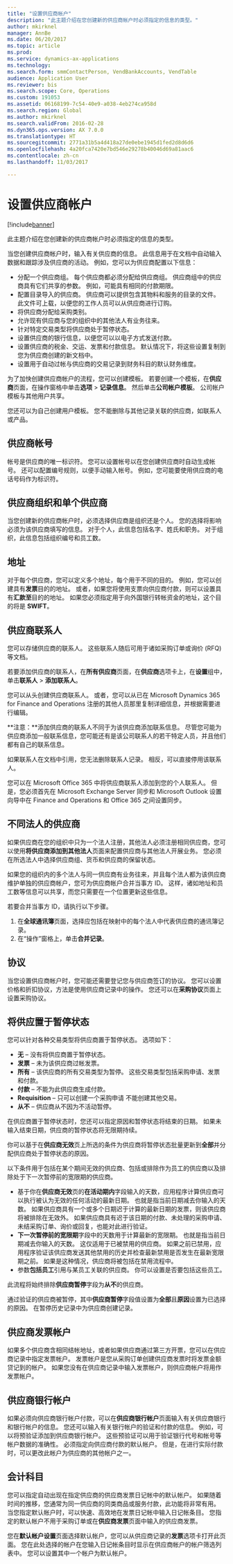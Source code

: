 ```yaml
---
title: "设置供应商帐户"
description: "此主题介绍在您创建新的供应商帐户时必须指定的信息的类型。"
author: mkirknel
manager: AnnBe
ms.date: 06/20/2017
ms.topic: article
ms.prod: 
ms.service: dynamics-ax-applications
ms.technology: 
ms.search.form: smmContactPerson, VendBankAccounts, VendTable
audience: Application User
ms.reviewer: bis
ms.search.scope: Core, Operations
ms.custom: 191053
ms.assetid: 06168199-7c54-40e9-a038-4eb274ca958d
ms.search.region: Global
ms.author: mkirknel
ms.search.validFrom: 2016-02-28
ms.dyn365.ops.version: AX 7.0.0
ms.translationtype: HT
ms.sourcegitcommit: 2771a31b5a4d418a27de0ebe1945d1fed2d8d6d6
ms.openlocfilehash: 4a20fca7420e7bd546e29278b40046d69a81aac6
ms.contentlocale: zh-cn
ms.lasthandoff: 11/03/2017

---
```


# <a name="set-up-vendor-accounts"></a>设置供应商帐户

[!include[banner](../includes/banner.md)]


此主题介绍在您创建新的供应商帐户时必须指定的信息的类型。

当您创建供应商帐户时，输入有关供应商的信息。 此信息用于在文档中自动输入数据和跟踪涉及供应商的活动。 例如，您可以为供应商配置以下信息：

-   分配一个供应商组。 每个供应商都必须分配给供应商组。 供应商组中的供应商具有它们共享的参数。 例如，可能具有相同的付款期限。
-   配置目录导入的供应商。 供应商可以提供包含其物料和服务的目录的文件。 此文件可上载，以便您的工作人员可以从供应商进行订购。
-   将供应商分配给采购类别。
-   允许现有供应商与您的组织中的其他法人有业务往来。
-   针对特定交易类型将供应商处于暂停状态。
-   设置供应商的银行信息，以便您可以以电子方式发送付款。
-   设置供应商的税金、交运、发票和付款信息。 默认情况下，将这些设置复制到您为供应商创建的新文档中。
-   设置用于自动过帐与供应商的交易记录到财务科目的默认财务维度。

为了加快创建供应商帐户的流程，您可以创建模板。 若要创建一个模板，在**供应商**页面，在操作窗格中单击**选项** &gt; **记录信息**。 然后单击**公司帐户模板**。 公司帐户模板与其他用户共享。  

您还可以为自己创建用户模板。 您不能删除与其他记录关联的供应商，如联系人或产品。

## <a name="vendor-account-numbers"></a>供应商帐号
帐号是供应商的唯一标识符。 您可以设置帐号以在您创建供应商时自动生成帐号。 还可以配置编号规则，以便手动输入帐号。 例如，您可能要使用供应商的电话号码作为标识符。

## <a name="vendor-organizations-and-individual-vendors"></a>供应商组织和单个供应商
当您创建新的供应商帐户时，必须选择供应商是组织还是个人。 您的选择将影响必须为该供应商填写的信息。 对于个人，此信息包括名字、姓氏和职务。 对于组织，此信息包括组织编号和员工数。

## <a name="addresses"></a>地址
对于每个供应商，您可以定义多个地址，每个用于不同的目的。 例如，您可以创建具有**发票**目的的地址。 或者，如果您将使用支票向供应商付款，则可以设置具有**汇款至**目的的地址。 如果您必须指定用于向外国银行转帐资金的地址，这个目的将是 **SWIFT**。

## <a name="vendor-contacts"></a>供应商联系人
您可以存储供应商的联系人。 这些联系人随后可用于诸如采购订单或询价 (RFQ) 等文档。  

若要添加供应商的联系人，在**所有供应商**页面，在**供应商**选项卡上，在**设置**组中，单击**联系人** &gt; **添加联系人**。  

您可以从头创建供应商联系人。 或者，您可以从已在 Microsoft Dynamics 365 for Finance and Operations 注册的其他人员那里复制详细信息，并根据需要进行编辑。  

**注意：**添加供应商的联系人不同于为该供应商添加联系信息。 尽管您可能为供应商添加一般联系信息，您可能还有是该公司联系人的若干特定人员，并且他们都有自己的联系信息。  

如果联系人在文档中引用，您无法删除联系人记录。 相反，可以直接停用该联系人。  

您可以在 Microsoft Office 365 中将供应商联系人添加到您的个人联系人。 但是，您必须首先在 Microsoft Exchange Server 同步和 Microsoft Outlook 设置向导中在 Finance and Operations 和 Office 365 之间设置同步。

## <a name="vendors-in-different-legal-entities"></a>不同法人的供应商
如果供应商在您的组织中只为一个法人注册，其他法人必须注册相同供应商，您可以使用**将供应商添加到其他法人**页面来配置供应商与其他法人开展业务。 您必须在所选法人中选择供应商组、货币和供应商的保留状态。  

如果您的组织内的多个法人与同一供应商有业务往来，并且每个法人都为该供应商维护单独的供应商帐户，您可为供应商帐户合并当事方 ID。 这样，诸如地址和员工数等信息可以共享，而您只需要在一个位置更新这些信息。  

若要合并当事方 ID，请执行以下步骤。

1.  在**全球通讯簿**页面，选择应包括在映射中的每个法人中代表供应商的通讯簿记录。
2.  在“操作”窗格上，单击**合并记录**。

## <a name="agreements"></a>协议
当您设置供应商帐户时，您可能还需要登记您与供应商签订的协议。 您可以设置价格和折扣协议，方法是使用供应商记录中的操作。 您还可以在**采购协议**页面上设置采购协议。

## <a name="putting-a-vendor-on-hold"></a>将供应置于暂停状态
您可以针对各种交易类型将供应商置于暂停状态。 选项如下：

-   **无** – 没有将供应商置于暂停状态。
-   **发票** – 未为该供应商过帐发票。
-   **所有** – 该供应商的所有交易类型为暂停。 这些交易类型包括采购申请、发票和付款。
-   **付款** – 不能为此供应商生成付款。
-   **Requisition** – 只可以创建一个采购申请 不能创建其他交易。
-   **从不** – 供应商从不因为不活动暂停。

在供应商置于暂停状态时，您还可以指定原因和暂停状态将结束的日期。 如果未输入结束日期，供应商的暂停状态将无限期持续。

你可以基于在**供应商无效**页上所选的条件为供应商将暂停状态批量更新到**全部**并分配供应商处于暂停状态的原因。

以下条件用于包括在某个期间无效的供应商、包括或排除作为员工的供应商以及排除处于下一次暂停前的宽限期的供应商。

- 基于你在**供应商无效**页的**在活动期内**字段输入的天数，应用程序计算供应商可以执行被认为无效的任何活动的最新日期。 也就是指当前日期减去你输入的天数。 如果供应商具有一个或多个日期迟于计算的最新日期的发票，则该供应商将被排除在无效外。 如果供应商具有迟于该日期的付款、未处理的采购申请、未结采购订单、询价或回复，也能对此进行验证。
- **下一次暂停前的宽限期**字段中的天数用于计算最新的宽限期。 也就是指当前日期减去你输入的天数。 这仅适用于已被禁用的供应商。 如果之前已禁用，应用程序验证该供应商发送其他禁用的历史并检查最新禁用是否发生在最新宽限期之前。 如果是这种情况，供应商将被包括在禁用流程中。
- 参数**包括员工**引用与某员工关联的供应商。 你可以设置是否要包括这些员工。

此流程将始终排除**供应商暂停**字段为**从不**的供应商。

通过验证的供应商被暂停，其中**供应商暂停**字段值设置为**全部**且**原因**设置为已选择的原因。 在暂停历史记录中为供应商创建记录。

## <a name="vendor-invoice-account"></a>供应商发票帐户
如果多个供应商含相同结帐地址，或者如果供应商通过第三方开票，您可以在供应商记录中指定发票帐户。 发票帐户是您从采购订单创建供应商发票时将发票金额贷记到的帐户。 如果您没有在供应商记录中输入发票帐户，则供应商帐户将用作发票帐户。

## <a name="vendor-bank-accounts"></a>供应商银行帐户
如果必须向供应商银行帐户付款，可以在**供应商银行帐户**页面输入有关供应商银行和银行帐户的信息。 您还可以输入有关银行帐户的验证和付款的信息。 例如，可以将预验证添加到供应商银行帐户。 这些预验证可以用于验证银行代号和帐号等帐户数据的准确性。 必须指定向供应商付款的默认帐户。 但是，在进行实际付款时，可以更改此帐户为供应商的其他帐户之一。

## <a name="ledger-accounts"></a>会计科目
您可以指定自动出现在指定供应商的供应商发票日记帐中的默认帐户。 如果随着时间的推移，您通常为同一供应商的同类商品或服务付款，此功能将非常有用。 当您指定默认帐户时，可以快速、高效地在发票日记帐中输入日记帐条目。 您指定的默认帐户不用于采购订单或在**供应商发票**页面中输入的供应商发票。  

您在**默认帐户设置**页面选择默认帐户，您可以从供应商记录的**发票**选项卡打开此页面。 您在此处选择的帐户在您输入日记帐条目时显示在供应商帐户的帐户筛选列表中。 您可以设置其中一个帐户为默认帐户。




